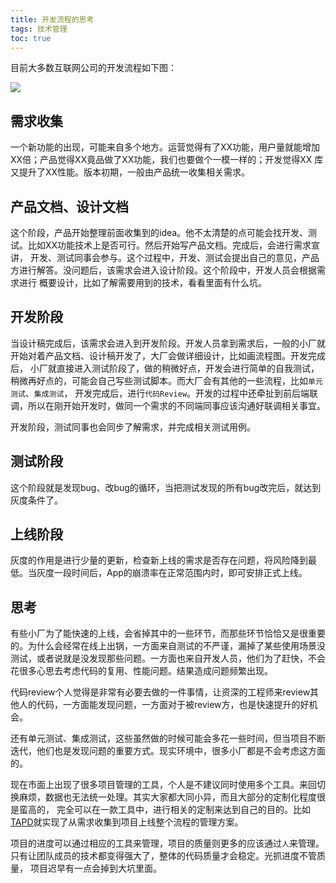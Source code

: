 ```yaml
---
title: 开发流程的思考
tags: 技术管理
toc: true
---
```


目前大多数互联网公司的开发流程如下图：

![](./项目研发流程.jpg)

## 需求收集

一个新功能的出现，可能来自多个地方。运营觉得有了XX功能，用户量就能增加XX倍；产品觉得XX竟品做了XX功能，我们也要做个一模一样的；开发觉得XX
库又提升了XX性能。版本初期，一般由产品统一收集相关需求。

## 产品文档、设计文档

这个阶段，产品开始整理前面收集到的idea。他不太清楚的点可能会找开发、测试。比如XX功能技术上是否可行。然后开始写产品文档。完成后，会进行需求宣讲，
开发、测试同事会参与。这个过程中，开发、测试会提出自己的意见，产品方进行解答。没问题后，该需求会进入设计阶段。这个阶段中，开发人员会根据需求进行
概要设计，比如了解需要用到的技术，看看里面有什么坑。

## 开发阶段

当设计稿完成后，该需求会进入到开发阶段。开发人员拿到需求后，一般的小厂就开始对着产品文档、设计稿开发了，大厂会做详细设计，比如画流程图。开发完成后，
小厂就直接进入测试阶段了，做的稍微好点，开发会进行简单的自我测试，稍微再好点的，可能会自己写些测试脚本。而大厂会有其他的一些流程，比如`单元测试`、`集成测试`，
开发完成后，进行`代码Review`。开发的过程中还牵扯到前后端联调，所以在刚开始开发时，做同一个需求的不同端同事应该沟通好联调相关事宜。

开发阶段，测试同事也会同步了解需求，并完成相关测试用例。

## 测试阶段

这个阶段就是发现bug、改bug的循环，当把测试发现的所有bug改完后，就达到灰度条件了。


## 上线阶段

灰度的作用是进行少量的更新，检查新上线的需求是否存在问题，将风险降到最低。当灰度一段时间后，App的崩溃率在正常范围内时，即可安排正式上线。


## 思考

有些小厂为了能快速的上线，会省掉其中的一些环节，而那些环节恰恰又是很重要的。为什么会经常在线上出锅，一方面来自测试的不严谨，漏掉了某些使用场景没测试，或者说就是没发现那些问题。一方面也来自开发人员，他们为了赶快，不会花很多心思去考虑代码的复用、性能问题。结果造成问题频繁出现。

代码review个人觉得是非常有必要去做的一件事情，让资深的工程师来review其他人的代码，一方面能发现问题，一方面对于被review方，也是快速提升的好机会。

还有单元测试、集成测试，这些虽然做的时候可能会多花一些时间，但当项目不断迭代，他们也是发现问题的重要方式。现实环境中，很多小厂都是不会考虑这方面的。

现在市面上出现了很多项目管理的工具，个人是不建议同时使用多个工具。来回切换麻烦，数据也无法统一处理。其实大家都大同小异，而且大部分的定制化程度很是蛮高的，
完全可以在一款工具中，进行相关的定制来达到自己的目的。比如[TAPD](http://www.tapd.cn)就实现了从需求收集到项目上线整个流程的管理方案。

项目的进度可以通过相应的工具来管理，项目的质量则更多的应该通过`人`来管理。只有让团队成员的技术都变得强大了，整体的代码质量才会稳定。光抓进度不管质量，
项目迟早有一点会掉到大坑里面。


